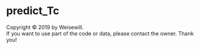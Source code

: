 # predict_Tc
Copyright © 2019 by Weisewill. <br />
If you want to use part of the code or data, please contact the owner. Thank you!
